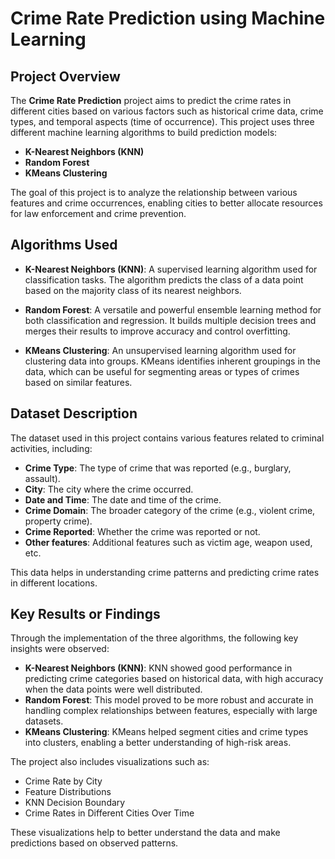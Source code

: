 # Crime Rate Prediction using Machine Learning

## Project Overview
The **Crime Rate Prediction** project aims to predict the crime rates in different cities based on various factors such as historical crime data, crime types, and temporal aspects (time of occurrence). This project uses three different machine learning algorithms to build prediction models:
- **K-Nearest Neighbors (KNN)**
- **Random Forest**
- **KMeans Clustering**

The goal of this project is to analyze the relationship between various features and crime occurrences, enabling cities to better allocate resources for law enforcement and crime prevention.

## Algorithms Used
- **K-Nearest Neighbors (KNN)**: A supervised learning algorithm used for classification tasks. The algorithm predicts the class of a data point based on the majority class of its nearest neighbors.
  
- **Random Forest**: A versatile and powerful ensemble learning method for both classification and regression. It builds multiple decision trees and merges their results to improve accuracy and control overfitting.

- **KMeans Clustering**: An unsupervised learning algorithm used for clustering data into groups. KMeans identifies inherent groupings in the data, which can be useful for segmenting areas or types of crimes based on similar features.

## Dataset Description
The dataset used in this project contains various features related to criminal activities, including:
- **Crime Type**: The type of crime that was reported (e.g., burglary, assault).
- **City**: The city where the crime occurred.
- **Date and Time**: The date and time of the crime.
- **Crime Domain**: The broader category of the crime (e.g., violent crime, property crime).
- **Crime Reported**: Whether the crime was reported or not.
- **Other features**: Additional features such as victim age, weapon used, etc.

This data helps in understanding crime patterns and predicting crime rates in different locations.

## Key Results or Findings
Through the implementation of the three algorithms, the following key insights were observed:
- **K-Nearest Neighbors (KNN)**: KNN showed good performance in predicting crime categories based on historical data, with high accuracy when the data points were well distributed.
- **Random Forest**: This model proved to be more robust and accurate in handling complex relationships between features, especially with large datasets.
- **KMeans Clustering**: KMeans helped segment cities and crime types into clusters, enabling a better understanding of high-risk areas.

The project also includes visualizations such as:
- Crime Rate by City
- Feature Distributions
- KNN Decision Boundary
- Crime Rates in Different Cities Over Time

These visualizations help to better understand the data and make predictions based on observed patterns.


